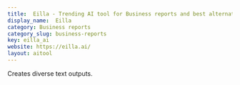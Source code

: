 ```yaml
---
title:  Eilla - Trending AI tool for Business reports and best alternatives
display_name:  Eilla
category: Business reports
category_slug: business-reports
key: eilla_ai
website: https://eilla.ai/
layout: aitool
---
```


Creates diverse text outputs.
